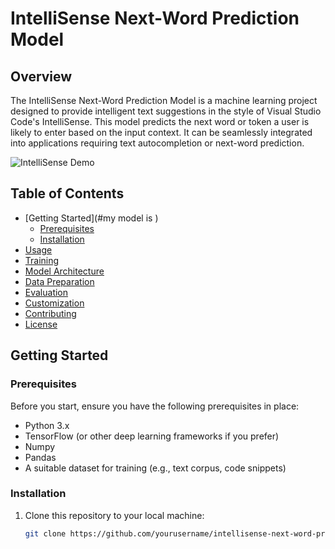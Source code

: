 # IntelliSense Next-Word Prediction Model

## Overview

The IntelliSense Next-Word Prediction Model is a machine learning project designed to provide intelligent text suggestions in the style of Visual Studio Code's IntelliSense. This model predicts the next word or token a user is likely to enter based on the input context. It can be seamlessly integrated into applications requiring text autocompletion or next-word prediction.

![IntelliSense Demo](demo.gif)

## Table of Contents

- [Getting Started](#my model is )
  - [Prerequisites](#prerequisites)
  - [Installation](#installation)
- [Usage](#usage)
- [Training](#training)
- [Model Architecture](#model-architecture)
- [Data Preparation](#data-preparation)
- [Evaluation](#evaluation)
- [Customization](#customization)
- [Contributing](#contributing)
- [License](#license)

## Getting Started

### Prerequisites

Before you start, ensure you have the following prerequisites in place:

- Python 3.x
- TensorFlow (or other deep learning frameworks if you prefer)
- Numpy
- Pandas
- A suitable dataset for training (e.g., text corpus, code snippets)

### Installation

1. Clone this repository to your local machine:

   ```sh
   git clone https://github.com/yourusername/intellisense-next-word-prediction.git
